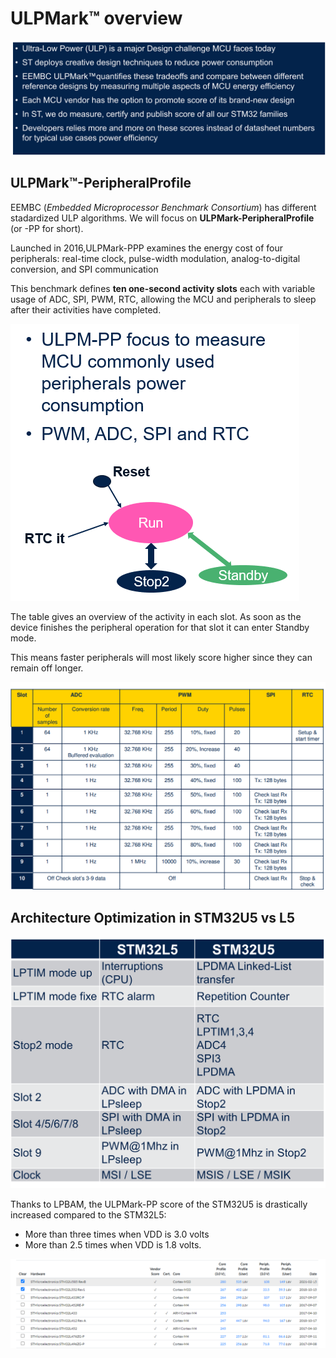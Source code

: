 # ULPMark™ overview

![theory1](./img/28.png)


## ULPMark™-PeripheralProfile

EEMBC (*Embedded Microprocessor Benchmark Consortium*) has different stadardized ULP algorithms.
We will focus on  **ULPMark-PeripheralProfile** (or -PP for short).

Launched in 2016,ULPMark-PPP examines the energy cost of four
peripherals: real-time clock, pulse-width modulation,
analog-to-digital conversion, and SPI communication

This benchmark defines **ten one-second activity slots**
each with variable usage of ADC, SPI, PWM, RTC,
allowing the MCU and peripherals to sleep after their
activities have completed.

![theory1](./img/30.png)


The table gives an overview of the activity in each slot.
As soon as the device finishes the peripheral operation
for that slot it can enter Standby mode.

This means faster peripherals will most likely score
higher since they can remain off longer.

![theory1](./img/31.png)

## Architecture Optimization in STM32U5 vs L5

![theory1](./img/3232.png)

<p>

</p>

<ainfo>
Thanks to LPBAM, the ULPMark-PP score of the STM32U5
is drastically increased compared to the STM32L5:

- More than three times when VDD is 3.0 volts
- More than 2.5 times when VDD is 1.8 volts.
</ainfo> 

![theory1](./img/33.png)